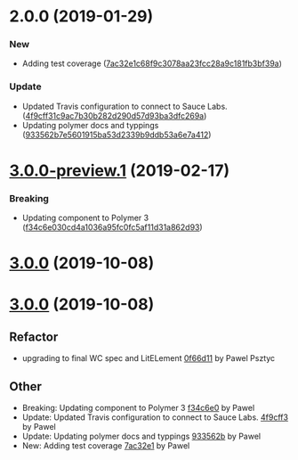 # 2.0.0 (2019-01-29)


### New

* Adding test coverage ([7ac32e1c68f9c3078aa23fcc28a9c181fb3bf39a](https://github.com/advanced-rest-client/arc-local-store-preferences/commit/7ac32e1c68f9c3078aa23fcc28a9c181fb3bf39a))

### Update

* Updated Travis configuration to connect to Sauce Labs. ([4f9cff31c9ac7b30b282d290d57d93ba3dfc269a](https://github.com/advanced-rest-client/arc-local-store-preferences/commit/4f9cff31c9ac7b30b282d290d57d93ba3dfc269a))
* Updating polymer docs and typpings ([933562b7e5601915ba53d2339b9ddb53a6e7a412](https://github.com/advanced-rest-client/arc-local-store-preferences/commit/933562b7e5601915ba53d2339b9ddb53a6e7a412))



# [3.0.0-preview.1](https://github.com/advanced-rest-client/arc-local-store-preferences/compare/2.0.0...3.0.0-preview.1) (2019-02-17)


### Breaking

* Updating component to Polymer 3 ([f34c6e030cd4a1036a95fc0fc5af11d31a862d93](https://github.com/advanced-rest-client/arc-local-store-preferences/commit/f34c6e030cd4a1036a95fc0fc5af11d31a862d93))



# [3.0.0](https://github.com/advanced-rest-client/arc-local-store-preferences/compare/2.0.0...3.0.0) (2019-10-08)



<a name="3.0.0"></a>
# [3.0.0](https://github.com/advanced-rest-client/arc-local-store-preferences/compare/3.0.0...3.0.0) (2019-10-08)

## Refactor

* upgrading to final WC spec and LitELement [0f66d11](https://github.com/advanced-rest-client/arc-local-store-preferences/commit/0f66d11e1b2060ec0754fd070ded132c579a3691) by Pawel Psztyc


## Other

* Breaking: Updating component to Polymer 3
 [f34c6e0](https://github.com/advanced-rest-client/arc-local-store-preferences/commit/f34c6e030cd4a1036a95fc0fc5af11d31a862d93) by Pawel
* Update: Updated Travis configuration to connect to Sauce Labs.
 [4f9cff3](https://github.com/advanced-rest-client/arc-local-store-preferences/commit/4f9cff31c9ac7b30b282d290d57d93ba3dfc269a) by Pawel
* Update: Updating polymer docs and typpings
 [933562b](https://github.com/advanced-rest-client/arc-local-store-preferences/commit/933562b7e5601915ba53d2339b9ddb53a6e7a412) by Pawel
* New: Adding test coverage
 [7ac32e1](https://github.com/advanced-rest-client/arc-local-store-preferences/commit/7ac32e1c68f9c3078aa23fcc28a9c181fb3bf39a) by Pawel


